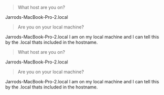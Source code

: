 > What host are you on?

Jarrods-MacBook-Pro-2.local

> Are you on your local machine?

Jarrods-MacBook-Pro-2.local I am on my local machine and I can tell this by the .local thats included in the hostname.
> What host are you on?

Jarrods-MacBook-Pro-2.local

> Are you on your local machine?

Jarrods-MacBook-Pro-2.local I am on my local machine and I can tell this by the .local thats included in the hostname.

